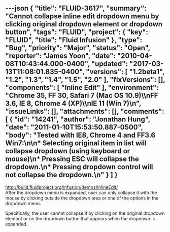 ---json
{
  "title": "FLUID-3617",
  "summary": "Cannot collapse inline edit dropdown menu by clicking original dropdown element or dropdown button",
  "tags": "FLUID",
  "project": {
    "key": "FLUID",
    "title": "Fluid Infusion"
  },
  "type": "Bug",
  "priority": "Major",
  "status": "Open",
  "reporter": "James Yoon",
  "date": "2010-04-08T10:43:44.000-0400",
  "updated": "2017-03-13T11:08:01.835-0400",
  "versions": [
    "1.2beta1",
    "1.2",
    "1.3",
    "1.4",
    "1.5",
    "2.0"
  ],
  "fixVersions": [],
  "components": [
    "Inline Edit"
  ],
  "environment": "Chrome 35, FF 30, Safari 7 (Mac OS 10.9)\\\nFF 3.6, IE 8, Chrome 4 (XP)\\\nIE 11 (Win 7)\n",
  "issueLinks": [],
  "attachments": [],
  "comments": [
    {
      "id": "14241",
      "author": "Jonathan Hung",
      "date": "2011-01-10T15:53:50.887-0500",
      "body": "Tested with IE8, Chrome 4 and FF3.6 Win7:\n\n* Selecting original item in list will collapse dropdown (using keyboard or mouse)\n* Pressing ESC will collapse the dropdown.\n* Pressing dropdown control will not collapse the dropdown.\n"
    }
  ]
}
---
<http://build.fluidproject.org/infusion/demos/inlineEdit/>\
After the dropdown menu is expanded, user can only collapse it with the mouse by clicking outside the dropdown area or one of the options in the dropdown menu.

Specifically, the user cannot collapse it by clicking on the original dropdown element or on the dropdown button that appears when the dropdown is expanded.

        